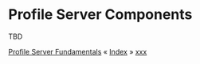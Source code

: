 # Profile Server Components

TBD

[Profile Server Fundamentals](ARCH-PS-in-IoP.md) « [Index](ARCHITECTURE.md) » [xxx](ARCH-PS-xxx.md)